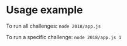 # Usage example
To run all challenges:
`node 2018/app.js`

To run a specific challenge:
`node 2018/app.js 1`
